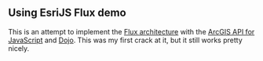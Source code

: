 ## Using EsriJS Flux demo

This is an attempt to implement the [Flux architecture](http://facebook.github.io/flux/docs/overview.html) with the [ArcGIS API for JavaScript](https://developers.arcgis.com/javascript/) and [Dojo](http://dojotoolkit.org/).
This was my first crack at it, but it still works pretty nicely.
